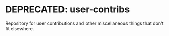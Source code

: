 # DEPRECATED: user-contribs
Repository for user contributions and other miscellaneous things that don't fit elsewhere.
